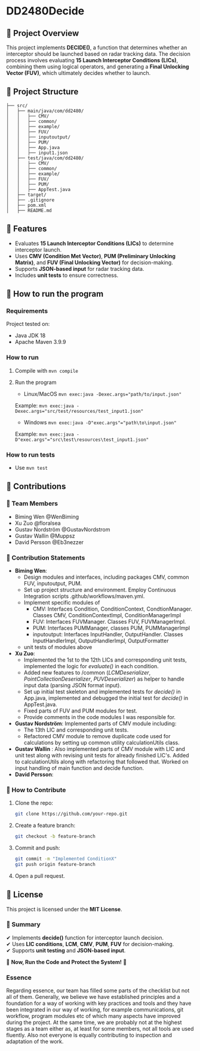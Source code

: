 # DD2480Decide

## **📌 Project Overview**
This project implements **DECIDE()**, a function that determines whether an interceptor should be launched based on radar tracking data. The decision process involves evaluating **15 Launch Interceptor Conditions (LICs)**, combining them using logical operators, and generating a **Final Unlocking Vector (FUV)**, which ultimately decides whether to launch.

## **📂 Project Structure**
```
├── src/
│   ├── main/java/com/dd2480/
│   │   ├── CMV/
│   │   ├── common/
│   │   ├── example/
│   │   ├── FUV/
│   │   ├── inputoutput/
│   │   ├── PUM/
│   │   ├── App.java
│   │   ├── input1.json
│   ├── test/java/com/dd2480/
│   │   ├── CMV/
│   │   ├── common/
│   │   ├── example/
│   │   ├── FUV/
│   │   ├── PUM/
│   │   ├── AppTest.java
│   ├── target/
│   ├── .gitignore
│   ├── pom.xml
│   ├── README.md
```

## **🔹 Features**
- Evaluates **15 Launch Interceptor Conditions (LICs)** to determine interceptor launch.
- Uses **CMV (Condition Met Vector)**, **PUM (Preliminary Unlocking Matrix)**, and **FUV (Final Unlocking Vector)** for decision-making.
- Supports **JSON-based input** for radar tracking data.
- Includes **unit tests** to ensure correctness.

## **🏃 How to run the program**

### Requirements
Project tested on: 
- Java JDK 18
- Apache Maven 3.9.9

### How to run

1. Compile with ```mvn compile```
2. Run the program 
   - Linux/MacOS ```mvn exec:java -Dexec.args="path/to/input.json"```
   
   Example:
   ```mvn exec:java -Dexec.args="src/test/resources/test_input1.json"```
   - Windows ```mvn exec:java -D"exec.args"="path\to\input.json"```
   
   Example:
    ```mvn exec:java -D"exec.args"="src\test\resources\test_input1.json"```

### How to run tests

- Use ```mvn test```

## **📌 Contributions**
### **🔹 Team Members**
- Biming Wen @WenBiming
- Xu Zuo @floralsea
- Gustav Nordström @GustavNordstrom
- Gustav Wallin @Muppsz
- David Persson @Eb3nezzer

### **🔹 Contribution Statements**
- **Biming Wen**: 
  - Design modules and interfaces, including packages CMV, common FUV, inputoutput, PUM.
  - Set up project structure and environment. Employ Continuous Integration scripts .github/workflows/maven.yml. 
  - Implement specific modules of 
    - CMV: Interfaces Condition, ConditionContext, CondtionManager. Classes CMV, ConditionContextImpl, ConditionManagerImpl  
    - FUV: Interfaces FUVManager. Classes FUV, FUVManagerImpl.
    - PUM: Interfaces PUMManager, classes PUM, PUMManagerImpl
    - inputoutput: Interfaces InputHandler, OutputHandler. Classes InputHandlerImpl, OutputHandlerImpl, OutputFormatter
  - unit tests of modules above
- **Xu Zuo**:
  - Implemented the 1st to the 12th LICs and corresponding unit tests, implemented the logic for _evaluate()_ in each condition.
  - Added new features to /common (_LCMDeserializer_, _PointCollectionDeserializer_, _PUVDeserializer_) as helper to handle input data (parsing JSON format input).
  - Set up initial test skeleton and implemented tests for _decide()_ in App.java, implemented and debugged the initial test for _decide()_ in AppTest.java.
  - Fixed parts of FUV and PUM modules for test.
  - Provide comments in the code modules I was responsible for.
- **Gustav Nordström**:
   Implemented parts of CMV module including:
   - The 13th LIC and corresponding unit tests.
   - Refactored CMV module to remove duplicate code used for calculations by setting up common utility calculationUtils class.
- **Gustav Wallin** : Also implemented parts of CMV module with LIC and unit test along with revising unit tests for already finished LIC's. Added to calculationUtils along with refactoring that followed that. Worked on input handling of main function and decide function.
- **David Persson**:

### **🔹 How to Contribute**
1. Clone the repo:
   ```sh
   git clone https://github.com/your-repo.git
   ```
2. Create a feature branch:
   ```sh
   git checkout -b feature-branch
   ```
3. Commit and push:
   ```sh
   git commit -m "Implemented ConditionX"
   git push origin feature-branch
   ```
4. Open a pull request.

## **📜 License**
This project is licensed under the **MIT License**.

### **🎯 Summary**
✔ Implements **decide()** function for interceptor launch decision.  
✔ Uses **LIC conditions**, **LCM**, **CMV**, **PUM**, **FUV** for decision-making.  
✔ Supports **unit testing** and **JSON-based input**.  

🚀 **Now, Run the Code and Protect the System!** 🚀

### Essence 

Regarding essence, our team has filled some parts of the checklist but not all of them. Generally, we believe we have established  principles and a foundation for a way of working with key practices and tools and they have been integrated in our way of working, for example communications, git workflow, program modules etc of which many aspects have improved during the project. At the same time, we are probably not at the highest stages as a team either as, at least for some members, not all tools are used fluently. Also not everyone is equally contributing to inspection and adaptation of the work. 
